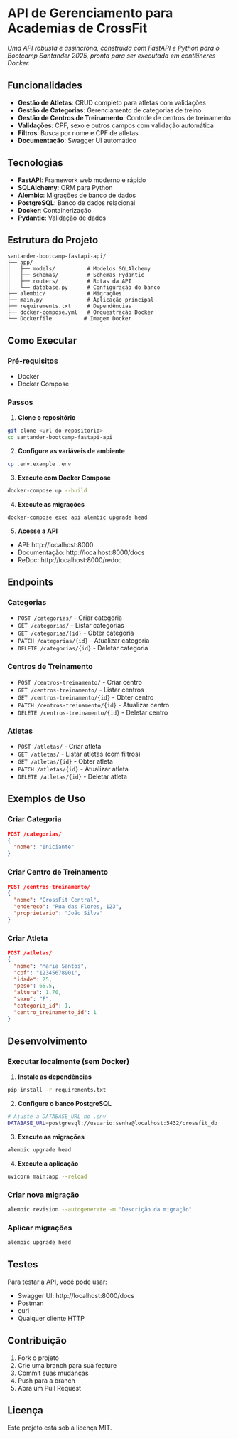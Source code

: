 # API de Gerenciamento para Academias de CrossFit

*Uma API robusta e assíncrona, construída com FastAPI e Python para o Bootcamp Santander 2025, pronta para ser executada em contêineres Docker.*

## Funcionalidades

- **Gestão de Atletas**: CRUD completo para atletas com validações
- **Gestão de Categorias**: Gerenciamento de categorias de treino
- **Gestão de Centros de Treinamento**: Controle de centros de treinamento
- **Validações**: CPF, sexo e outros campos com validação automática
- **Filtros**: Busca por nome e CPF de atletas
- **Documentação**: Swagger UI automático

## Tecnologias

- **FastAPI**: Framework web moderno e rápido
- **SQLAlchemy**: ORM para Python
- **Alembic**: Migrações de banco de dados
- **PostgreSQL**: Banco de dados relacional
- **Docker**: Containerização
- **Pydantic**: Validação de dados

## Estrutura do Projeto

```
santander-bootcamp-fastapi-api/
├── app/
│   ├── models/          # Modelos SQLAlchemy
│   ├── schemas/         # Schemas Pydantic
│   ├── routers/         # Rotas da API
│   └── database.py      # Configuração do banco
├── alembic/             # Migrações
├── main.py              # Aplicação principal
├── requirements.txt     # Dependências
├── docker-compose.yml   # Orquestração Docker
└── Dockerfile          # Imagem Docker

```

## Como Executar

### Pré-requisitos

- Docker
- Docker Compose

### Passos

1. **Clone o repositório**
```bash
git clone <url-do-repositorio>
cd santander-bootcamp-fastapi-api
```

2. **Configure as variáveis de ambiente**
```bash
cp .env.example .env
```

3. **Execute com Docker Compose**
```bash
docker-compose up --build
```

4. **Execute as migrações**
```bash
docker-compose exec api alembic upgrade head
```

5. **Acesse a API**
- API: http://localhost:8000
- Documentação: http://localhost:8000/docs
- ReDoc: http://localhost:8000/redoc

## Endpoints

### Categorias
- `POST /categorias/` - Criar categoria
- `GET /categorias/` - Listar categorias
- `GET /categorias/{id}` - Obter categoria
- `PATCH /categorias/{id}` - Atualizar categoria
- `DELETE /categorias/{id}` - Deletar categoria

### Centros de Treinamento
- `POST /centros-treinamento/` - Criar centro
- `GET /centros-treinamento/` - Listar centros
- `GET /centros-treinamento/{id}` - Obter centro
- `PATCH /centros-treinamento/{id}` - Atualizar centro
- `DELETE /centros-treinamento/{id}` - Deletar centro

### Atletas
- `POST /atletas/` - Criar atleta
- `GET /atletas/` - Listar atletas (com filtros)
- `GET /atletas/{id}` - Obter atleta
- `PATCH /atletas/{id}` - Atualizar atleta
- `DELETE /atletas/{id}` - Deletar atleta

## Exemplos de Uso

### Criar Categoria
```json
POST /categorias/
{
  "nome": "Iniciante"
}
```

### Criar Centro de Treinamento
```json
POST /centros-treinamento/
{
  "nome": "CrossFit Central",
  "endereco": "Rua das Flores, 123",
  "proprietario": "João Silva"
}
```

### Criar Atleta
```json
POST /atletas/
{
  "nome": "Maria Santos",
  "cpf": "12345678901",
  "idade": 25,
  "peso": 65.5,
  "altura": 1.70,
  "sexo": "F",
  "categoria_id": 1,
  "centro_treinamento_id": 1
}
```

## Desenvolvimento

### Executar localmente (sem Docker)

1. **Instale as dependências**
```bash
pip install -r requirements.txt
```

2. **Configure o banco PostgreSQL**
```bash
# Ajuste a DATABASE_URL no .env
DATABASE_URL=postgresql://usuario:senha@localhost:5432/crossfit_db
```

3. **Execute as migrações**
```bash
alembic upgrade head
```

4. **Execute a aplicação**
```bash
uvicorn main:app --reload
```

### Criar nova migração
```bash
alembic revision --autogenerate -m "Descrição da migração"
```

### Aplicar migrações
```bash
alembic upgrade head
```

## Testes

Para testar a API, você pode usar:
- Swagger UI: http://localhost:8000/docs
- Postman
- curl
- Qualquer cliente HTTP

## Contribuição

1. Fork o projeto
2. Crie uma branch para sua feature
3. Commit suas mudanças
4. Push para a branch
5. Abra um Pull Request

## Licença

Este projeto está sob a licença MIT.

